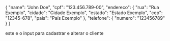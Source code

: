 {
"name": "John Doe",
"cpf": "123.456.789-00",
"endereco": {
"rua": "Rua Exemplo",
"cidade": "Cidade Exemplo",
"estado": "Estado Exemplo",
"cep": "12345-678",
"pais": "País Exemplo"
},
"telefone": {
"numero": "123456789"
}
}

este e o input para cadastrar e alterar o cliente

